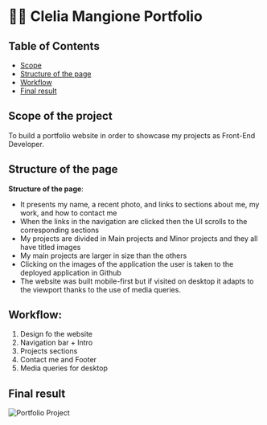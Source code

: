 # 👩‍💻 Clelia Mangione Portfolio

## Table of Contents
- [Scope](#scope-of-the-project)
- [Structure of the page](#structure-of-the-page)
- [Workflow](#workflow)
- [Final result](#final-result)

## Scope of the project
To build a portfolio website in order to showcase my projects as Front-End Developer.

## Structure of the page
**Structure of the page**:
- It presents my name, a recent photo, and links to sections about me, my work, and how to contact me
- When the links in the navigation are clicked then the UI scrolls to the corresponding sections
- My projects are divided in Main projects and Minor projects and they all have titled images
- My main projects are larger in size than the others
- Clicking on the images of the application the user is taken to the deployed application in Github
- The website was built mobile-first but if visited on desktop it adapts to the viewport thanks to the use of media queries. 

## Workflow:
1. Design fo the website
2. Navigation bar + Intro
3. Projects sections
4. Contact me and Footer
5. Media queries for desktop

## Final result
![Portfolio Project]()
